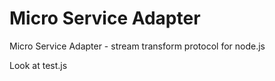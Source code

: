 # Micro Service Adapter
Micro Service Adapter - stream transform protocol for node.js

Look at test.js